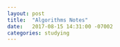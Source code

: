 ```yaml
---
layout: post
title:  "Algorithms Notes"
date:   2017-08-15 14:31:00 -07002
categories: studying
---
```


